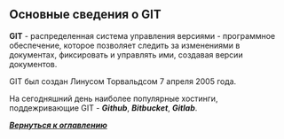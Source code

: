 ## Основные сведения о GIT

**GIT** - распределенная система управления версиями - программное обеспечение, которое позволяет следить за изменениями в документах, фиксировать и управлять ими, создавая версии документов.

GIT был создан Линусом Торвальдсом 7 апреля 2005 года.

На сегодняшний день наиболее популярные хостинги, поддежривающие GIT - ***Github***, ***Bitbucket***, ***Gitlab***.


[***Вернуться к оглавлению***](../readme.md)

